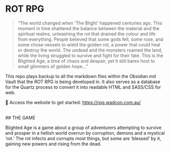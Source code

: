 # ROT RPG

> “The world changed when 'The Blight' happened centuries ago. This moment in time shattered the balance between the material and the spiritual realms, unleashing the rot that drained the colour and life from everything. 
People believed that some gods fell, some rose, and some chose vessels to wield the golden rot, a power that could heal or destroy the world. 
The undead and the monsters roamed the land, while the living struggled to survive and fight for their fate. This is the Blighted Age, a time of chaos and despair, yet it still bares host to small glimmers of golden hope…”

This repo plays backup to all the markdown files within the Obsidian.md Vault that the ROT RPG is being developed in. It also serves as a database for the Quartz process to convert it into readable HTML and SASS/CSS for web.

🔗 Access the website to get started: https://rpg.wadcon.com.au/

<br>
## THE GAME


Blighted Age is a game about a group of adventurers attempting to survive and prosper in a hellish world overrun by corruption, demons and a mystical ‘rot.’ The rot infects and corrupts most things, but some are ‘blessed’ by it, gaining new powers and rising from the dead. 

